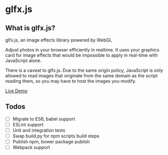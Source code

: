 # glfx.js

## What is glfx.js?
glfx.js, an image effects library powered by WebGL

Adjust photos in your browser efficiently in realtime. It uses your graphics card for image effects that would be impossible to apply in real-time with JavaScript alone.

There is a caveat to glfx.js. Due to the same origin policy, JavaScript is only allowed to read images that originate from the same domain as the script reading them, so you may have to host the images you modify.

[Live Demo](http://evanw.github.com/glfx.js/demo/)

## Todos
 - [ ] Migrate to ES6, babel support
 - [ ] ESLint support
 - [ ] Unit and integration tests
 - [ ] Swap build.py for npm scripts build steps
 - [ ] Publish npm, bower package publish
 - [ ] Webpack support
